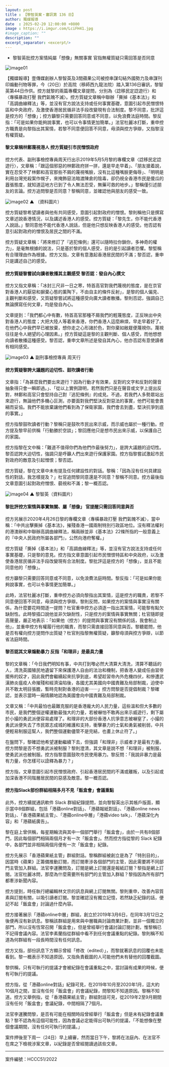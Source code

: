 ```yaml
---
layout: post
title : 【黎智英案・審訊第 136 日】
author: 獨媒報導
date  : 2025-02-20 12:00:00 +0800
image : https://i.imgur.com/LciFH41.jpg
#image_caption: ""
description: ""
excerpt_separator: <excerpt/>
---
```


- 黎智英批控方案情純屬「想像」無關事實 官指無權質疑只需回答是否同意

<excerpt/>

![image01](https://i.imgur.com/lxJQV48.png)

【獨媒報導】壹傳媒創辦人黎智英及3間蘋果公司被控串謀勾結外國勢力及串謀刊印煽動刊物等罪，今（20日）於高院（移師西九龍法院）踏入第136日審訊，黎智英第44日作供。控方就黎的兩篇專欄文章提問，分別為〈諗移民定諗遊行〉和〈專橫暴政打壓 我們氣魄不滅〉。控方質疑文章稱中聯辦「撕掉《基本法》」和「高調曲線釋法」等，並沒有官方說法支持或任何事實基礎，意圖引起市民憎恨特區和中央政府，及激使香港居民循非法手段改變現有合法制度。黎不同意，批評這是控方的「想像」；控方籲黎只需要回答同意或不同意，以免浪費法庭時間。黎反指：「可是如果你能夠說事實，也可以令事情更加簡單。」法官杜麗冰打斷，重申控方職責是向黎指出其案情，若黎不同意便回答不同意，毋須與控方爭辯，又指黎沒有權質疑。

#### 黎文章稱林鄭蔑視港人 控方質疑引市民憎恨政府

控方代表、副刑事檢控專員周天行出示2019年5月5月黎的專欄文章〈諗移民定諗遊行〉，文章稱：「跟這個邪惡的林鄭政府拼一拼，還是早走早着」、「朋友搶着說，實在忍受不了林鄭和高官那些不屑的蔑視嘴臉，沒有比這種嘴臉更侮辱」、「明明是利用台灣兇殺案作幌子，來掩飾惡法暗渡陳倉的陰毒，卻仍視全香港巿民是傻瓜的囂張態度，就知道這地方已到了令人無法忍受，無藥可救的地步。」黎稱僅引述朋友的言論。控方追問黎是否同意？黎稱同意，並確認他與朋友的感受一致。

![image02](https://i.imgur.com/y5nVp0f.png)
▲ （資料圖片）

控方質疑黎希望讀者與他有共同感受，意圖引起對政府的憎恨。黎則稱他只是撰寫文章述說香港情況，以及講述香港人的感受。控方質疑：「黎先生，你不能代香港人說話。」黎同意他不能代香港人說話，但是他只想反映香港人的感受。他否認有意引起對政府的憎恨及居民之間的不滿。

控方質疑文章稱：「將來修訂了『逃犯條例』還可以隨時拉你鎖你，多神奇的權力」，是毫無根據的說法，只是基於黎的個人感受，目的是引起讀者恐懼。黎堅稱有合理理由作為根據。控方又指，文章有意激起香港居民間的不滿；黎否認，重申只是講述自己的感受。

#### 控方質疑黎嘗試向讀者散播其主觀感受 黎否認：發自內心撰文

控方又指文章稱：「冰封三尺非一日之寒，特首高官對我們蔑視的態度，是在京官對香港人的厭惡和摒棄心態的薰陶下，不由自主的條件反射」，是黎的個人偏見、主觀判斷和感受，又質疑黎嘗試將這種感受向廣大讀者散播。黎則否認，強調自己無論撰寫任何文章，均是發自內心。

文章提到：「我們都心中有數，特首高官那種不屑我們的輕蔑態度，正反映出中央對香港人的態度；大把大陸人等着來香港，你們香港人這麼麻煩，早走早着好了。在他們心中我們早已被放棄，想你走之心形諸於色，對你棄如敝屣便蔑視你。蔑視往往是令人絕望的心理因素。」控方質疑這是黎的主觀判斷、個人感受，而他想想向讀者散播這種感受。黎否認，重申文章所述是發自其內心，他亦否認有意使讀者有相同感受。

![image03](https://i.imgur.com/fo4Cdac.png)
▲ 副刑事檢控專員 周天行

#### 控方質疑黎誇大議題的迫切性、鼓吹讀者行動

文章指：「為甚麼我們要出來遊行？因為行動才有效果，反對的文字和反對的聲音抽象得只會一瞬即過。」、「從以上實例證明，若然我們只是在聲音或文字上提出反對，林鄭和高官只會堅持自己對『逃犯條例』的成見。不過，若我們人多勢眾站出來遊行，無論他們多機心叵測，亦要面對我們堅決反對惡法的事實，他們可能會畏縮而妥協。我們不能放棄讓他們看到為了保衛家園，我們會去到盡，堅決抗爭到底的事實。」

控方指黎鼓吹讀者行動？黎稱只是鼓吹市民出來示威，而示威也屬於一種行動。控方提及黎早前供稱「行動勝於空談」；黎回應他只是想市民出來示威，以保護自己的家園。

控方指黎在文中稱：「難道不值得你們為他們作最後努力」，是誇大議題的迫切性。黎否認誇大迫切性，強調只是呼籲人們出來遊行保護家園。控方指黎嘗試激起市民對政府的敵意及引起憎恨；黎否認。

控方質疑，黎在文章中未有提及任何建設性的對話。黎稱：「因為沒有任何具建設性的對話，我怎樣提及？」杜官追問黎同意還是不同意？黎稱不同意。控方最後指文章意圖引起對政府憎恨、藐視和不滿；黎一概否認。

![image04](https://i.imgur.com/HG0sshu.png)
▲ 黎智英（資料圖片）

#### 黎批評控方案情與事實無關、屬「想像」 官提醒只需回答同意與否

控方另展示2020年4月26日黎的專欄文章〈專橫暴政打壓 我們氣魄不滅〉，當中稱：「中共出擊撕掉《基本法》，摧殘香港一國兩制特別行政區地位。沒有釋法權利的港澳辦和中聯辦高調曲線釋法，稱兩辦並非《基本法》22條所指的一般意義上的『中央人民政府所屬各部門』，公然向港府奪權。」

控方質疑「撕掉《基本法》」和「高調曲線釋法」等，並沒有官方說法支持或任何事實基礎，只是黎的意見。控方指文章意圖引起市民憎恨特區和中央政府，以及激使香港居民循非法手段改變現有合法制度。黎批評這是控方的「想像」，並且不能同意他的「想像」。

控方籲黎只需要回答同意或不同意，以免浪費法庭時間。黎反指：「可是如果你能夠說事實，也可以令事情更加簡單。」

此時，法官杜麗冰打斷，重申控方必須向黎指出其案情，這是控方的職責，若黎不同意便回答不同意，毋須與控方爭辯。黎則反問，如果控方的案情與事實沒有關係，為什麼要花時間逐一提問？杜官重申控方必須逐一指出其案情，可能黎有點欠缺耐性。此時黎插口說他並非欠缺耐性，只是控方的案情與事實無關；杜官隨即提高聲量，嚴正地表示：「如果他（控方）的提問與事實沒有關係的話，我會制止他」，並重申控方有權履行他的職責，而黎只需直接回答同意與否。黎聽罷問，他是否有權向控方提問作出質疑？杜官則指黎無權質疑，籲黎毋須與控方爭辯，以節省法庭時間。

#### 黎否認其文章煽動暴力 反指「和理非」是最具力量

黎的文章稱：「今日我們明知有事，中共打到嚟必然大清算大清洗，清算不聽話的人，清洗英國殖民地遺留下來保護港人自由的法治和機制，把香港人變成任由習帝擺佈的奴才，因此我們會繼續起來抗爭到底，希望趁習帝內外危機四伏，和慘遭武漢肺炎瘟疫人命摧殘和經濟淪陷後，各國尤其美國向中國責難及局部制裁，迫使中共不敢太明目張膽，暫時克制對香港的迫害⋯⋯」控方問黎是否提倡制裁？黎確認，並表示當時一廂情願地認為美國會向中國責難及局部制裁。

文章又稱：「中共最怕也最難克服的是香港龐大的人民力量，這些溫和但大多數的市民，是我們整個逆權運動最強大的力量，若被嚇怕不敢再出來示威遊行，剩下屬於小撮的勇武派便容易處理了。和理非的大部份香港人抗爭意志被嚇窒了，小撮的勇武派便失去了市民眾志成城的維護和支持，衝擊暴力的士氣和勇氣被削弱，中共便輕易制服這幫人，我們整個運動儘管不是完結，也畫上休止符了。」

在盤問下，黎確認他希望運動繼續下去，但強調「和理非」示威者才是最有力量。控方問黎是否不想勇武派被制服？黎則澄清，其文章是說不想「和理非」被制服，使勇武派也被制服。控方指黎意圖鼓吹市民使用暴力。黎反問：「我說非暴力是最有力量，你怎樣可以詮釋為暴力？」

控方指，文章意圖引起市民憎恨政府、引起香港居民間的不滿或離叛，以及引起或加深香港不同階層居民間的惡感及敵意。黎一概否認。

#### 控方指Slack部份群組相隔多月不見「飯盒會」會議重點

此外，控方續就通訊軟件 Slack 群組紀錄提問，並向黎智英出示其帳戶版面，顯示當中8個群組，包括「港蘋online對話」、「港蘋報紙對話」、「港蘋online news對話」、「香港蘋果紙主管」、「港蘋online中層」「港蘋video talk」、「港蘋深化內容」和「港蘋紙廣告」。

黎在庭上曾供稱，每星期輪流與其中一個部門舉行「飯盒會」，由於一共有8個部門，因此每個部門相隔兩個月才有一次「飯盒會」。然而控方指從黎的 Slack 紀錄中，各部門並非相隔兩個月便有一次「飯盒會」紀錄。

控方先展示「香港蘋果紙主管」群組對話。黎稱群組被創立是為了「特別目的」，因當時《蘋果》正籌備推動訂閱，而訂閱牽涉各個部門的主管，因此需要將不同部門主管加入群組。法官李運騰問及，訂閱是網上訂閱還是報紙訂閱？黎指是網上訂閱。法官杜麗冰問，那麼為什麼需要所有部門的主管加入群組？黎指因為所有部門都牽涉新聞內容。

控方提到，時任執行總編輯林文宗的訊息與網上訂閱無關。黎則重申，改善內容質素與訂閱有關，以吸引讀者訂閱。黎並確認沒有獨立記憶，若然缺乏紀錄的話，便記不起「飯盒會」討論過什麼內容。

控方接著展示「港蘋online中層」群組，創立於2019年3月6日，在同年3月12日之後便再沒有新訊息。黎稱該群組是用來與中層職員討論商業計劃，並非一個獨立的部門，所以沒有恆常召開「飯盒會」，但是曾經舉行會議討論訂閱計劃，惟黎稱已不記得會議內容。法官李素蘭指從群組中看不到任何會議重點的紀錄。黎則稱不知道為何群組有一段長時間沒有任何訊息。

控方又指，部份訊息下方顯示曾經「修改（edited）」，而黎就著訊息的回覆也未能看到。黎一概表示不知道原因，又指負責截圖的人可能他們未有替他的回覆截圖。

黎供稱，只有可執行的提議才會被紀錄在會議重點之中，當討論有成果的時候，便有可執行的提議。

控方指，從「港蘋online對話」紀錄可見，在2019年10月至2020年1月，這大約10個月之間，並沒有任何「飯盒會」的會議紀錄，問黎知不知道原因。黎稱不知道。控方又舉例指，從「香港蘋果紙主管」群組對話可見，從2019年2至9月期間沒有任何「飯盒會」會議紀錄，中間相隔了7個月。

法官李運騰問黎，是否有可能在相關時段曾經舉行「飯盒會」但是未有紀錄會議重點？黎不認為有這個可能性，因為會議必定能得出可執行的提議，「不能想像在整個會議期間，沒有任何可執行的提議。」

案件押後至下周一（24日）早上續審，然而當日下午，黎將在法庭內、在法官不在席之下檢視涉案文章，以紀錄是否曾經閱讀過該些文章。

---

案件編號：HCCC51/2022

